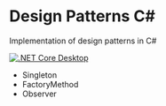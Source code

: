 # Design Patterns C#

Implementation of design patterns in C#

[![.NET Core Desktop](https://github.com/deBabbbe/DesignPatterns/actions/workflows/dotnet-desktop.yml/badge.svg)](https://github.com/deBabbbe/DesignPatterns/actions/workflows/dotnet-desktop.yml)

- Singleton
- FactoryMethod
- Observer
